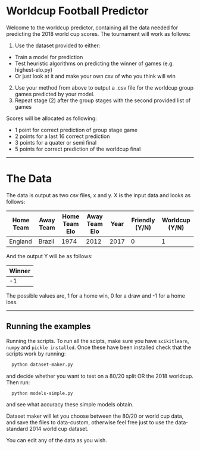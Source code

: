 # Worldcup Football Predictor

Welcome to the worldcup predictor, containing all the data needed for predicting the 2018 world cup scores. The tournament will work as follows:
1. Use the dataset provided to either:
  - Train a model for prediction
  - Test heuristic algorithms on predicting the winner of games (e.g. highest-elo.py)
  - Or just look at it and make your own csv of who you think will win
2. Use your method from above to output a .csv file for the worldcup group games predicted by your model.
3. Repeat stage (2) after the group stages with the second provided list of games

Scores will be allocated as following:
- 1 point for correct prediction of group stage game
- 2 points for a last 16 correct prediction 
- 3 points for a quater or semi final 
- 5 points for correct prediction of the worldcup final

---

# The Data
The data is output as two csv files, x and y. X is the input data and looks as follows:

Home Team | Away Team | Home Team Elo | Away Team Elo | Year | Friendly (Y/N) | Worldcup (Y/N)
---|---|---|---|---|---|---
England | Brazil | 1974 | 2012 | 2017 | 0 | 1

And the output Y will be as follows:

| Winner |
| ------ |
| -1 |

The possible values are, 1 for a home win, 0 for a draw and -1 for a home loss.

---

## Running the examples

Running the scripts. To run all the scipts, make sure you have `scikitlearn`, `numpy` and `pickle installed`. Once these have been installed check that the scripts work by running:
```bash
  python dataset-maker.py
```
and decide whether you want to test on a 80/20 split OR the 2018 worldcup. Then run:
```bash
  python models-simple.py
```
and see what accuracy these simple models obtain.

Dataset maker will let you choose between the 80/20 or world cup data, and save the files to data-custom, otherwise feel free just to use the data-standard 2014 world cup dataset.

You can edit any of the data as you wish.
